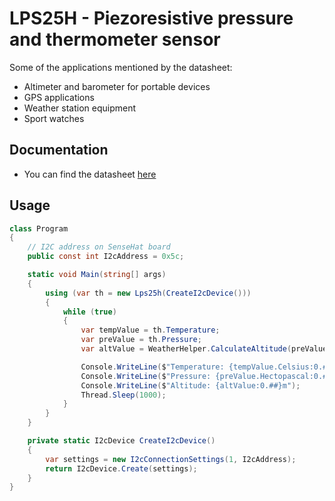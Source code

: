 ﻿# LPS25H - Piezoresistive pressure and thermometer sensor

Some of the applications mentioned by the datasheet:

- Altimeter and barometer for portable devices
- GPS applications
- Weather station equipment
- Sport watches

## Documentation

- You can find the datasheet [here](https://www.st.com/resource/en/datasheet/lps25h.pdf)

## Usage

```csharp
class Program
{
    // I2C address on SenseHat board
    public const int I2cAddress = 0x5c;

    static void Main(string[] args)
    {
        using (var th = new Lps25h(CreateI2cDevice()))
        {
            while (true)
            {
                var tempValue = th.Temperature;
                var preValue = th.Pressure;
                var altValue = WeatherHelper.CalculateAltitude(preValue, defaultSeaLevelPressure, tempValue);

                Console.WriteLine($"Temperature: {tempValue.Celsius:0.#}\u00B0C");
                Console.WriteLine($"Pressure: {preValue.Hectopascal:0.##}hPa");
                Console.WriteLine($"Altitude: {altValue:0.##}m");
                Thread.Sleep(1000);
            }
        }
    }

    private static I2cDevice CreateI2cDevice()
    {
        var settings = new I2cConnectionSettings(1, I2cAddress);
        return I2cDevice.Create(settings);
    }
}
```
